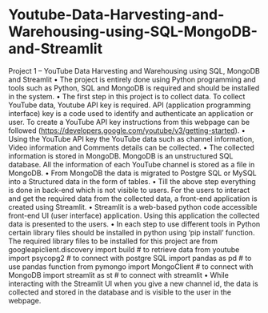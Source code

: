 # Youtube-Data-Harvesting-and-Warehousing-using-SQL-MongoDB-and-Streamlit
Project 1 – YouTube Data Harvesting and Warehousing using SQL, MongoDB and Streamlit
•	The project is entirely done using Python programming and tools such as Python, SQL and MongoDB is required and should be installed in the system. 
•	The first step in this project is to collect data. To collect YouTube data, Youtube API key is required. API (application programming interface) key is a code used to identify and authenticate an application or user. To create a YouTube API key instructions from this webpage can be followed (https://developers.google.com/youtube/v3/getting-started).
•	Using the YouTube API key the YouTube data such as channel information, Video information and Comments details can be collected. 
•	The collected information is stored in MongoDB. MongoDB is an unstructured SQL database. All the information of each YouTube channel is stored as a file in MongoDB. 
•	From MongoDB the data is migrated to Postgre SQL or MySQL into a Structured data in the form of tables.
•	Till the above step everything is done in back-end which is not visible to users. For the users to interact and get the required data from the collected data, a front-end application is created using Streamlit. 
•	Streamlit is a web-based python code accessible front-end UI (user interface) application. Using this application the collected data is presented to the users. 
•	In each step to use different tools in Python certain library files should be installed in python using ‘pip install’ function. The required library files to be installed for this project are 
from googleapiclient.discovery import build               # to retrieve data from youtube 
import psycopg2                                           # to connect with postgre SQL
import pandas as pd                                       # to use pandas function
from pymongo import MongoClient                           # to connect with MongoDB
import streamlit as st                                                     # to connect with streamlit 
•	While interacting with the Streamlit UI when you give a new channel id, the data is collected and stored in the database and is visible to the user in the webpage. 

